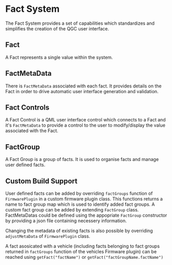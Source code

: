 # Fact System

The Fact System provides a set of capabilities which standardizes and simplifies the creation of the QGC user interface.

## Fact

A Fact represents a single value within the system.

## FactMetaData

There is `FactMetaData` associated with each fact. It provides details on the Fact in order to drive automatic user interface generation and validation.

## Fact Controls

A Fact Control is a QML user interface control which connects to a Fact and it's `FactMetaData` to provide a control to the user to modify/display the value associated with the Fact.

## FactGroup

A Fact Group is a group of facts. It is used to organise facts and manage user defined facts. 

## Custom Build Support

User defined facts can be added by overriding `factGroups` function of `FirmwarePlugin` in a custom firmware plugin class. This functions returns a name to fact group map which is used to identify added fact groups. A custom fact group can be added by extending `FactGroup` class. FactMetaDatas could be defined using the appopriate `FactGroup` constructor by providing a json file containing necessery information.

Changing the metadata of existing facts is also possible by overriding `adjustMetaData` of `FirmwarePlugin` class.

A fact asosicated with a vehicle (including facts belonging to fact groups returned in `factGroups` function of the vehicles Firmware plugin) can be reached using `getFact("factName")` or `getFact("factGroupName.factName")` 
